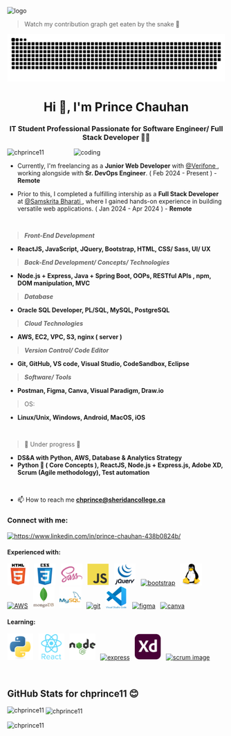 ![logo](https://media.licdn.com/dms/image/D4E16AQGEDCILg7jP4A/profile-displaybackgroundimage-shrink_350_1400/0/1714781460373?e=1720051200&v=beta&t=k6gqfBPfZ9350itKdlwr1jAFBlxUGfU2ufMH6IRxkJc)

> Watch my contribution graph get eaten by the snake 🐍

![chprince snake gif](https://github.com/chprince11/chprince11/blob/main/snakeGraph.svg)

<h1 align="center">Hi 👋, I'm Prince Chauhan</h1>

<h3 align="center">IT Student Professional Passionate for Software Engineer/ Full Stack Developer 👨‍💻</h3>

<img align="right" alt="coding" width="350px" src="https://user-images.githubusercontent.com/55389276/140866485-8fb1c876-9a8f-4d6a-98dc-08c4981eaf70.gif">

<p align="left"> <img src="https://komarev.com/ghpvc/?username=chprince11&label=Profile%20views&color=0e75b6&style=flat" alt="chprince11" /> </p>

- Currently, I'm freelancing as a **Junior Web Developer** with <a href="https://www.verifone.com/en/global" target="_blank"> @Verifone </a>, working alongside with **Sr. DevOps Engineer**. ( Feb 2024 - Present ) - **Remote** 

- Prior to this, I completed a fulfilling intership as a **Full Stack Developer** at <a href="https://samskritabharati.in/" target="_blank"> @Samskrita Bharati </a>, where I gained hands-on experience in building versatile web applications. ( Jan 2024 - Apr 2024 ) - **Remote**
<br>
  
> ***Front-End Development***
- **ReactJS, JavaScript, JQuery, Bootstrap, HTML, CSS/ Sass, UI/ UX**
> ***Back-End Development/ Concepts/ Technologies***
- **Node.js + Express, Java + Spring Boot, OOPs, RESTful APIs , npm, DOM manipulation, MVC** 
> ***Database***
- **Oracle SQL Developer, PL/SQL, MySQL, PostgreSQL**
> ***Cloud Technologies***
- **AWS, EC2, VPC, S3, nginx ( server )**
> ***Version Control/ Code Editor***
- **Git, GitHub, VS code, Visual Studio, CodeSandbox, Eclipse**
> ***Software/ Tools***
- **Postman, Figma, Canva, Visual Paradigm, Draw.io**
> OS:
- **Linux/Unix, Windows, Android, MacOS, iOS**
<br>

> 🌱 Under progress 🍃
- **DS&A with Python, AWS, Database & Analytics Strategy**  
- **Python 🐍 ( Core Concepts ), ReactJS, Node.js + Express.js, Adobe XD, Scrum (Agile methodology), Test automation**
<br>

- 📫 How to reach me **chprince@sheridancollege.ca**

<h3 align="left">Connect with me:</h3>
<p align="left">
<a href="https://linkedin.com/in/prince-chauhan-438b0824b/" target="blank"><img align="center" src="https://raw.githubusercontent.com/rahuldkjain/github-profile-readme-generator/master/src/images/icons/Social/linked-in-alt.svg" alt="https://www.linkedin.com/in/prince-chauhan-438b0824b/" height="40" width="50" /></a>
</p>

<div align="left">
  <h4>Experienced with:</h4>
  <a href="https://www.w3schools.com/html/" target="_blank" rel="noopener noreferrer"><img src="https://raw.githubusercontent.com/devicons/devicon/master/icons/html5/html5-original-wordmark.svg" alt="html5" width="50" height="50"/></a>&nbsp;&nbsp;
  <a href="https://www.w3schools.com/css/" target="_blank" rel="noopener noreferrer"><img src="https://raw.githubusercontent.com/devicons/devicon/master/icons/css3/css3-original-wordmark.svg" alt="css3" width="50" height="50"/></a>&nbsp;&nbsp;
  <a href="https://sass-lang.com/" target="_blank" rel="noopener noreferrer"><img src="https://raw.githubusercontent.com/devicons/devicon/master/icons/sass/sass-original.svg" alt="sass" width="50" height="50"/></a>&nbsp;&nbsp;
  <a href="https://developer.mozilla.org/en-US/docs/Web/JavaScript" target="_blank" rel="noopener noreferrer"><img src="https://raw.githubusercontent.com/devicons/devicon/master/icons/javascript/javascript-original.svg" alt="javascript" width="50" height="50"/></a>&nbsp;&nbsp;
  <a href="https://jquery.com/" target="_blank" rel="noopener noreferrer"><img src="https://raw.githubusercontent.com/devicons/devicon/master/icons/jquery/jquery-original-wordmark.svg" alt="jquery" width="50" height="50"/></a>&nbsp;&nbsp;
  <a href="https://getbootstrap.com/" target="_blank" rel="noopener noreferrer"><img src="https://getbootstrap.com/docs/5.0/assets/brand/bootstrap-logo.svg" alt="bootstrap" width="50" height="50"/></a>&nbsp;&nbsp;
  <a href="https://www.linux.org/" target="_blank" rel="noopener noreferrer"><img src="https://raw.githubusercontent.com/devicons/devicon/master/icons/linux/linux-original.svg" alt="linux" width="50" height="50"/></a>&nbsp;&nbsp;
  <a href="https://aws.amazon.com/ec2/?nc2=h_ql_prod_fs_ec2" target="_blank" rel="noopener noreferrer"><img src="https://www.cascadeo.com/wp-content/uploads/2022/11/KRgw2UkV_400x400.jpg" alt="AWS" width="50" height="50"/></a>&nbsp;&nbsp;
  <a href="https://www.mongodb.com/" target="_blank" rel="noopener noreferrer"><img src="https://raw.githubusercontent.com/devicons/devicon/master/icons/mongodb/mongodb-original-wordmark.svg" alt="mongodb" width="50" height="50"/></a>&nbsp;&nbsp;
  <a href="https://www.mysql.com/" target="_blank" rel="noopener noreferrer"><img src="https://raw.githubusercontent.com/devicons/devicon/master/icons/mysql/mysql-original-wordmark.svg" alt="mysql" width="50" height="50"/></a>&nbsp;&nbsp;
  <a href="https://git-scm.com/" target="_blank" rel="noopener noreferrer"><img src="https://www.vectorlogo.zone/logos/git-scm/git-scm-icon.svg" alt="git" width="50" height="50"/></a>&nbsp;&nbsp;
  <a href="https://code.visualstudio.com/" target="_blank" rel="noopener noreferrer"><img src="https://raw.githubusercontent.com/devicons/devicon/master/icons/vscode/vscode-original-wordmark.svg" alt="vscode" width="50" height="50"/></a>&nbsp;&nbsp;
  <a href="https://www.figma.com/" target="_blank" rel="noopener noreferrer"><img src="https://www.vectorlogo.zone/logos/figma/figma-icon.svg" alt="figma" width="50" height="50"/></a>&nbsp;&nbsp;
  <a href="https://www.canva.com/" target="_blank" rel="noopener noreferrer"><img src="https://www.vectorlogo.zone/logos/canva/canva-icon.svg" alt="canva" width="50" height="50"/></a>
</div>
<div align="left">
  <h4>Learning:</h4>
  <a href="https://www.python.org/" target="_blank" rel="noopener noreferrer"><img src="https://raw.githubusercontent.com/devicons/devicon/master/icons/python/python-original.svg" alt="python" width="60" height="60"/></a>&nbsp;&nbsp;
  <a href="https://reactjs.org/" target="_blank" rel="noopener noreferrer"><img src="https://raw.githubusercontent.com/devicons/devicon/master/icons/react/react-original-wordmark.svg" alt="react" width="60" height="60"/></a>&nbsp;&nbsp;
  <a href="https://nodejs.org/" target="_blank" rel="noopener noreferrer"><img src="https://raw.githubusercontent.com/devicons/devicon/master/icons/nodejs/nodejs-original-wordmark.svg" alt="nodejs" width="60" height="60"/></a>&nbsp;&nbsp;
  <a href="https://expressjs.com/" target="_blank" rel="noopener noreferrer"><img src="https://encrypted-tbn0.gstatic.com/images?q=tbn:ANd9GcTI3nGP9w-Ol7H0GYUnDUdCwqnoLwRzoe_cmA&s" alt="express" width="60" height="60"/></a>&nbsp;&nbsp;
  <a href="https://www.adobe.com/products/xd.html" target="_blank" rel="noopener noreferrer"><img src="https://raw.githubusercontent.com/devicons/devicon/master/icons/xd/xd-plain.svg" alt="xd" width="60" height="60"/></a>&nbsp;&nbsp;
  <a href="https://www.businessnewsdaily.com/4987-what-is-agile-scrum-methodology.html" target="_blank" rel="noopener noreferrer"><img src="https://miro.medium.com/v2/resize:fit:400/0*KpzqUReoWU_DEwb5.png" alt="scrum image" width="60" height="60"/></a>
</div> <br><br>

## GitHub Stats for chprince11 😊

<p><img align="left" src="https://github-readme-stats.vercel.app/api/top-langs?username=chprince11&show_icons=true&locale=en&layout=compact&theme=tokyonight" alt="chprince11" /></p>

<p>&nbsp;<img align="center" src="https://github-readme-stats.vercel.app/api?username=chprince11&show_icons=true&locale=en&theme=tokyonight" alt="chprince11" /></p>

<p><img align="center" src="https://github-readme-streak-stats.herokuapp.com/?user=chprince11&theme=dark" alt="chprince11" /></p>
